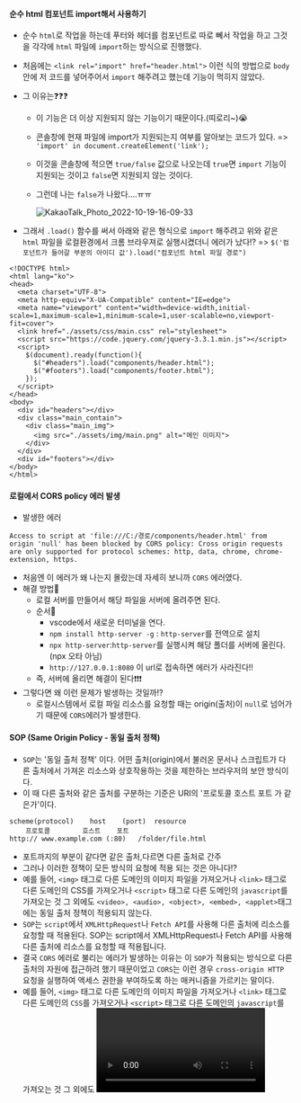 #### 순수 html 컴포넌트 import해서 사용하기
+ 순수 `html`로 작업을 하는데 푸터와 헤더를 컴포넌트로 따로 뻬서 작업을 하고 그것을 각각에 `html` 파일에 `import`하는 방식으로 진행했다.
+ 처음에는 `<link rel="import" href="header.html">` 이런 식의 방법으로 `body` 안에 저 코드를 넣어주어서 `import` 해주려고 했는데 기능이 먹히지 않았다.
+ 그 이유는❓❓❓ 
  + 이 기능은 더 이상 지원되지 않는 기능이기 때문이다.(띠로리~)😭
  + 콘솔창에 현재 파일에 import가 지원되는지 여부를 알아보는 코드가 있다. => `'import' in document.createElement('link');` 
  + 이것을 콘솔창에 적으면 `true/false` 값으로 나오는데 `true`면 `import` 기능이 지원되는 것이고 `false`면 지원되지 않는 것이다.
  + 그런데 나는 `false`가 나왔다....ㅠㅠ
  
    ![KakaoTalk_Photo_2022-10-19-16-09-33](https://user-images.githubusercontent.com/86812098/196621202-6bc85f5c-561a-40d0-9530-7b7890cc686c.png)

+ 그래서 `.load()` 함수를 써서 아래와 같은 형식으로 `import` 해주려고 위와 같은 `html` 파일을 로컬환경에서 크롬 브라우져로 실행시켰더니 에러가 났다⁉️ => `$('컴포넌트가 들어갈 부분의 아이디 값').load("컴포넌트 html 파일 경로")`
```node
<!DOCTYPE html>
<html lang="ko">
<head>
  <meta charset="UTF-8">
  <meta http-equiv="X-UA-Compatible" content="IE=edge">
  <meta name="viewport" content="width=device-width,initial-scale=1,maximum-scale=1,minimum-scale=1,user-scalable=no,viewport-fit=cover">
  <link href="./assets/css/main.css" rel="stylesheet">
  <script src="https://code.jquery.com/jquery-3.3.1.min.js"></script>
  <script>
    $(document).ready(function(){
      $("#headers").load("components/header.html");
      $("#footers").load("components/footer.html");
    });
  </script>
</head>
<body>
  <div id="headers"></div>
  <div class="main_contain">
    <div class="main_img">
      <img src="./assets/img/main.png" alt="메인 이미지">
    </div>
  </div>
  <div id="footers"></div>
</body>
</html>
```
#### 로컬에서 CORS policy 에러 발생
+ 발생한 에러
```node
Access to script at 'file:///C:/경로/components/header.html' from origin 'null' has been blocked by CORS policy: Cross origin requests are only supported for protocol schemes: http, data, chrome, chrome-extension, https.
```
+ 처음엔 이 에러가 왜 나는지 몰랐는데 자세히 보니까 `CORS` 에러였다.
+ 해결 방법🧐
  + 로컬 서버를 만들어서 해당 파일을 서버에 올려주면 된다.
  + 순서📃
    + vscode에서 새로운 터미널을 연다.
    + `npm install http-server -g` : `http-server`를 전역으로 설치
    + `npx http-server`:`http-server`를 실행시켜 해당 폴더를 서버에 올린다.(npx 오타 아님)
    + `http://127.0.0.1:8080` 이 url로 접속하면 에러가 사라진다!!
  + 즉, 서버에 올리면 해결이 된다❗️❗️❗️
+ 그렇다면 왜 이런 문제가 발생하는 것일까⁉️
  + 로컬시스템에서 로컬 파일 리소스를 요청할 때는 origin(출처)이 `null`로 넘어가기 때문에 `CORS`에러가 발생한다.

#### SOP (Same Origin Policy - 동일 출처 정책)
+ `SOP`는 '동일 출처 정책' 이다. 어떤 출처(origin)에서 불러온 문서나 스크립트가 다른 출처에서 가져온 리소스와 상호작용하는 것을 제한하는 브라우저의 보안 방식이다.
+ 이 때 다른 출처와 같은 출처를 구분하는 기준은 URI의 '프로토콜 호스트 포트 가 같은가'이다.
```node
scheme(protocol)	host	(port)	resource
    프로토콜        호스트    포트
http://	www.example.com	(:80)	/folder/file.html
```
+ 포트까지의 부분이 같다면 같은 출처,다르면 다른 출처로 간주
+ 그러나 이러한 정책이 모든 방식의 요청에 적용 되는 것은 아니다⁉️
+ 예를 들어, `<img>` 태그로 다른 도메인의 이미지 파일을 가져오거나 `<link>` 태그로 다른 도메인의 CSS를 가져오거나 `<script>` 태그로 다른 도메인의 `javascript`를 가져오는 것
그 외에도 `<video>, <audio>, <object>, <embed>, <applet>`태그에는 동일 출처 정책이 적용되지 않는다.
+ `SOP`는 `script`에서 `XMLHttpRequest`나 `Fetch API`를 사용해 다른 출처에 리소스를 요청할 때 적용된다.
SOP는 script에서 XMLHttpRequest나 Fetch API를 사용해 다른 출처에 리소스를 요청할 때 적용됩니다.
+ 결국 `CORS` 에러로 불리는 에러가 발생하는 이유는 이 `SOP`가 적용되는 방식으로 다른 출처의 자원에 접근하려 했기 때문이었고 `CORS`는 이런 경우 `cross-origin HTTP` 요청을 실행하여 액세스 권한을 부여하도록 하는 매커니즘을 가르키는 말이다.
+ 예를 들어, `<img>` 태그로 다른 도메인의 이미지 파일을 가져오거나 `<link>` 태그로 다른 도메인의 `CSS`를 가져오거나 `<script>` 태그로 다른 도메인의 `javascript`를 가져오는 것 그 외에도 <video> <audio> <object> <embed> <applet> 태그
에는 동일 출처 정책이 적용되지 않는다.
+ 즉, `SOP`는 `script`에서 `XMLHttpRequest`나 `Fetch API`를 사용해 다른 출처에 리소스를 요청할 때 적용.
+ 그런데‼️‼️ `SOP`에 위배될 게 없어 보이는데 이런 에러가 난다⁉️
  + `HTML` 파일을 로컬에서 로드할 경우 자바스크립트 모듈 보안 요구사항으로 인해 `CORS` 오류가 발생한다고 한다.
  + 그렇기 때문에 서버에 올려 `프로토콜 호스트 포트`를 같게 만들면 `CORS` 에러가 해결되었던 것이다.






